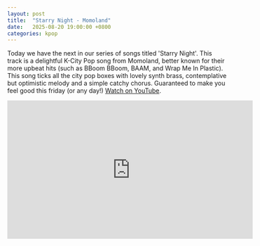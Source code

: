 ```yaml
---
layout: post
title:  "Starry Night - Momoland"
date:   2025-08-20 19:00:00 +0800
categories: kpop
---
```


Today we have the next in our series of songs titled 'Starry Night'. This track is a delightful K-City Pop song from Momoland, better known for their more upbeat hits (such as BBoom BBoom, BAAM, and Wrap Me In Plastic). This song ticks all the city pop boxes with lovely synth brass, contemplative but optimistic melody and a simple catchy chorus. Guaranteed to make you feel good this friday (or any day!) <a href="https://www.youtube.com/watch?v=a9wtk92Ik_Q">Watch on YouTube</a>.

<iframe width="560" height="315" src="https://www.youtube.com/embed/a9wtk92Ik_Q" title="YouTube video player" frameborder="0" allowfullscreen></iframe>
